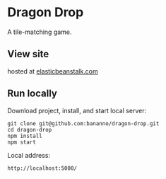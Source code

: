 
# Dragon Drop

A tile-matching game.

## View site

hosted at [elasticbeanstalk.com](dragon-drop.xyetrvyk25.us-west-2.elasticbeanstalk.com)

## Run locally

Download project, install, and start local server:
```
git clone git@github.com:bananno/dragon-drop.git
cd dragon-drop
npm install
npm start
```

Local address:
```
http://localhost:5000/
```
